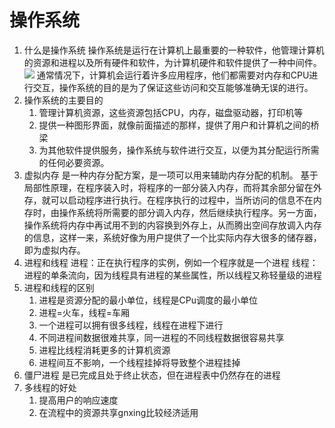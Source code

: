 # 操作系统
1. 什么是操作系统
   操作系统是运行在计算机上最重要的一种软件，他管理计算机的资源和进程以及所有硬件和软件，为计算机硬件和软件提供了一种中间件。
   ![](https://pic.leetcode-cn.com/1612667552-sYGAdX-os8-0.png)
   通常情况下，计算机会运行着许多应用程序，他们都需要对内存和CPU进行交互，操作系统的目的是为了保证这些访问和交互能够准确无误的进行。
2. 操作系统的主要目的
   1. 管理计算机资源，这些资源包括CPU，内存，磁盘驱动器，打印机等
   2. 提供一种图形界面，就像前面描述的那样，提供了用户和计算机之间的桥梁
   3. 为其他软件提供服务，操作系统与软件进行交互，以便为其分配运行所需的任何必要资源。
3. 虚拟内存
   是一种内存分配方案，是一项可以用来辅助内存分配的机制。
   基于局部性原理，在程序装入时，将程序的一部分装入内存，而将其余部分留在外存，就可以启动程序进行执行。在程序执行的过程中，当所访问的信息不在内存时，由操作系统将所需要的部分调入内存，然后继续执行程序。另一方面，操作系统将内存中再试用不到的内容换到外存上，从而腾出空间存放调入内存的信息，这样一来，系统好像为用户提供了一个比实际内存大很多的储存器，即为虚拟内存。
4. 进程和线程
   进程：正在执行程序的实例，例如一个程序就是一个进程
   线程：进程的单条流向，因为线程具有进程的某些属性，所以线程又称轻量级的进程
5. 进程和线程的区别
   1. 进程是资源分配的最小单位，线程是CPu调度的最小单位
   2. 进程=火车，线程=车厢
   3. 一个进程可以拥有很多线程，线程在进程下进行
   4. 不同进程间数据很难共享，同一进程的不同线程数据很容易共享
   5. 进程比线程消耗更多的计算机资源
   6. 进程间互不影响，一个线程挂掉将导致整个进程挂掉
6. 僵尸进程
   是已完成且处于终止状态，但在进程表中仍然存在的进程
7. 多线程的好处
   1. 提高用户的响应速度
   2. 在流程中的资源共享gnxing比较经济适用
   